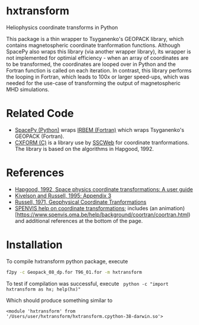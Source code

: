 # hxtransform

Heliophysics coordinate transforms in Python

This package is a thin wrapper to Tsyganenko's GEOPACK library, which contains magnetospheric coordinate tranformation functions. Although SpacePy also wraps this library (via another wrapper library), its wrapper is not implemented for optimial efficiency - when an array of coordinates are to be transformed, the coordinates are looped over in Python and the Fortran function is called on each iteration. In contrast, this library performs the looping in Fortran, which leads to 100x or larger speed-ups, which was needed for the use-case of transforming the output of magnetospheric MHD simulations.

# Related Code

* [SpacePy (Python)](https://spacepy.github.io/irbempy.html) wraps [IRBEM (Fortran)](https://sourceforge.net/projects/irbem/) which wraps Tsyganenko's GEOPACK (Fortran).
* [CXFORM (C)](https://spdf.gsfc.nasa.gov/pub/software/old/selected_software_from_nssdc/coordinate_transform/) is a library use by [SSCWeb](https://sscweb.gsfc.nasa.gov/) for coordinate tranformations. The library is based on the algorithms in Hapgood, 1992.

# References

* [Hapgood, 1992, Space physics coordinate transformations: A user guide](https://doi.org/10.1016/0032-0633(92)90012-D)
* [Kivelson and Russell, 1995; Appendix 3](https://books.google.com/books/about/Introduction_to_Space_Physics.html?id=qWHSqXGfsfQC)
* [Russell, 1971, Geophysical Coordinate Tranformations](http://jsoc.stanford.edu/~jsoc/keywords/Chris_Russel/Geophysical%20Coordinate%20Transformations.htm)
* [SPENVIS help on coordinate transformations](https://www.spenvis.oma.be/help/background/coortran/coortran.html); includes (an animation)[https://www.spenvis.oma.be/help/background/coortran/coortran.html) and additional references at the bottom of the page.

# Installation

To compile hxtransform python package, execute
```bash  
f2py -c Geopack_08_dp.for T96_01.for -m hxtransform
```

To test if compilation was successful, execute
``` python -c "import hxtransform as hx; help(hx)"```

Which should produce something similar to 
```
<module 'hxtransform' from '/Users/user/hxtransform/hxtransform.cpython-38-darwin.so'> 
``` 
